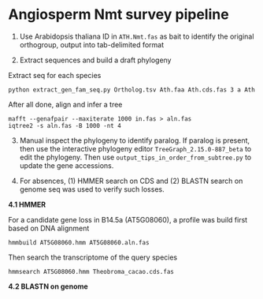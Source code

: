 # Angiosperm Nmt survey pipeline

1. Use Arabidopsis thaliana ID in `ATH.Nmt.fas` as bait to identify the original orthogroup, output into tab-delimited format

2. Extract sequences and build a draft phylogeny

Extract seq for each species
```
python extract_gen_fam_seq.py Ortholog.tsv Ath.faa Ath.cds.fas 3 a Ath
```
After all done, align and infer a tree
```
mafft --genafpair --maxiterate 1000 in.fas > aln.fas
iqtree2 -s aln.fas -B 1000 -nt 4
```
3. Manual inspect the phylogeny to identify paralog. If paralog is present, then use the interactive phylogeny editor `TreeGraph_2.15.0-887_beta` to edit the phylogeny. Then use `output_tips_in_order_from_subtree.py` to update the gene accessions.

4. For absences, (1) HMMER search on CDS and (2) BLASTN search on genome seq was used to verify such losses.

**4.1 HMMER**

For a candidate gene loss in B14.5a (AT5G08060), a profile was build first based on DNA alignment
```
hmmbuild AT5G08060.hmm AT5G08060.aln.fas
```
Then search the transcriptome of the query species
```
hmmsearch AT5G08060.hmm Theobroma_cacao.cds.fas
```

**4.2 BLASTN on genome**